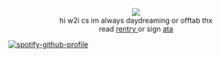 <p align="center"> <img src="https://files.catbox.moe/3sffp2.jpg"> <br>
hi w2i cs im always daydreaming or offtab thx <br>
read <a href="https://rentry.co/bigbang"> rentry </a> or sign <a href="https://mcr.atabook.org"> ata </a>  

[![spotify-github-profile](https://spotify-github-profile.kittinanx.com/api/view?uid=8lfcjiag09gc9cd5t7mcghhau&cover_image=true&theme=natemoo-re&show_offline=false&background_color=121212&interchange=false&bar_color=a060be&bar_color_cover=false)](https://github.com/kittinan/spotify-github-profile)
